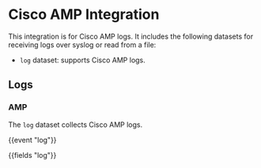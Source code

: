 # Cisco AMP Integration

This integration is for Cisco AMP logs. It includes the following
datasets for receiving logs over syslog or read from a file:

- `log` dataset: supports Cisco AMP logs.

## Logs

### AMP

The `log` dataset collects Cisco AMP logs.

{{event "log"}}

{{fields "log"}}
